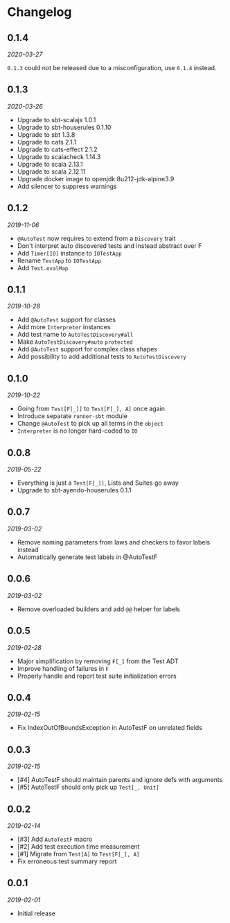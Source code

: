 # Changelog

## 0.1.4

_2020-03-27_

`0.1.3` could not be released due to a misconfiguration, use `0.1.4` instead.

## 0.1.3

_2020-03-26_

 * Upgrade to sbt-scalajs 1.0.1
 * Upgrade to sbt-houserules 0.1.10
 * Upgrade to sbt 1.3.8
 * Upgrade to cats 2.1.1
 * Upgrade to cats-effect 2.1.2
 * Upgrade to scalacheck 1.14.3
 * Upgrade to scala 2.13.1
 * Upgrade to scala 2.12.11
 * Upgrade docker image to openjdk:8u212-jdk-alpine3.9
 * Add silencer to suppress warnings

## 0.1.2

_2019-11-06_

* `@AutoTest` now requires to extend from a `Discovery` trait
* Don't interpret auto discovered tests and instead abstract over F
* Add `Timer[IO]` instance to `IOTestApp`
* Rename `TestApp` to `IOTestApp`
* Add `Test.evalMap`

## 0.1.1

_2019-10-28_

 * Add `@AutoTest` support for classes
 * Add more `Interpreter` instances
 * Add test name to `AutoTestDiscovery#all`
 * Make `AutoTestDiscovery#auto` `protected`
 * Add `@AutoTest` support for complex class shapes
 * Add possibility to add additional tests to `AutoTestDiscovery`

## 0.1.0

_2019-10-22_

 * Going from `Test[F[_]]` to `Test[F[_], A]` once again
 * Introduce separate `runner-sbt` module
 * Change `@AutoTest` to pick up all terms in the `object`
 * `Interpreter` is no longer hard-coded to `IO`

## 0.0.8

_2019-05-22_

 * Everything is just a `Test[F[_]]`, Lists and Suites go away
 * Upgrade to sbt-ayendo-houserules 0.1.1

## 0.0.7

_2019-03-02_

 * Remove naming parameters from laws and checkers to favor labels instead
 * Automatically generate test labels in @AutoTestF

## 0.0.6

_2019-03-02_

 * Remove overloaded builders and add `@@` helper for labels

## 0.0.5

_2019-02-28_

 * Major simplification by removing `F[_]` from the Test ADT
 * Improve handling of failures in `F`
 * Properly handle and report test suite initialization errors

## 0.0.4

_2019-02-15_

 * Fix IndexOutOfBoundsException in AutoTestF on unrelated fields

## 0.0.3

_2019-02-15_

 * [#4] AutoTestF should maintain parents and ignore defs with arguments
 * [#5] AutoTestF should only pick up `Test[_, Unit]`

## 0.0.2

_2019-02-14_

 * [#3] Add `AutoTestF` macro
 * [#2] Add test execution time measurement
 * [#1] Migrate from `Test[A]` to `Test[F[_], A]`
 * Fix erroneous test summary report

## 0.0.1

_2019-02-01_

 * Initial release
